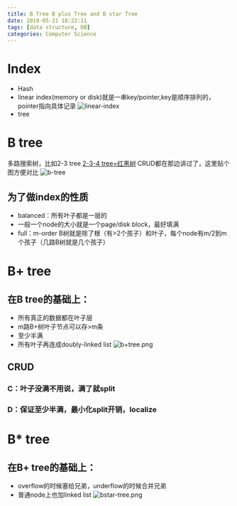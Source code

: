 ```yaml
---
title: B Tree B plus Tree and B star Tree
date: 2019-05-21 18:22:11
tags: [data structure, DB]
categories: Computer Science
---
```

# Index
- Hash
- linear index(memory or disk)就是一串key/pointer,key是顺序排列的，pointer指向具体记录
  ![linear-index](https://fanjingdan012.github.io/2019/05/21/B-Tree-B-plus-Tree-and-B-star-Tree/linear-index.png)
- tree

# B tree
多路搜索树，比如2-3 tree [2-3-4 tree=红黑树](https://fanjingdan012.github.io/2019/05/21/234-Tree-and-Red-Black-Tree/)
CRUD都在那边讲过了，这里贴个图方便对比
![b-tree](https://fanjingdan012.github.io/2019/05/21/B-Tree-B-plus-Tree-and-B-star-Tree/b-tree.png)
## 为了做index的性质
- balanced：所有叶子都是一层的
- 一般一个node的大小就是一个page/disk block，最好填满
- full：m-order B树就是除了根（有>2个孩子）和叶子，每个node有m/2到m个孩子（几路B树就是几个孩子）

# B+ tree
## 在B tree的基础上：
- 所有真正的数据都在叶子层
- m路B+树叶子节点可以存>m条
- 至少半满
- 所有叶子再连成doubly-linked list
![b+tree.png](https://fanjingdan012.github.io/2019/05/21/B-Tree-B-plus-Tree-and-B-star-Tree/b+tree.png)

## CRUD
### C：叶子没满不用说，满了就split
### D：保证至少半满，最小化split开销，localize

# B* tree
## 在B+ tree的基础上：
- overflow的时候塞给兄弟，underflow的时候合并兄弟
- 普通node上也加linked list
![bstar-tree.png](https://fanjingdan012.github.io/2019/05/21/B-Tree-B-plus-Tree-and-B-star-Tree/bstar-tree.png)